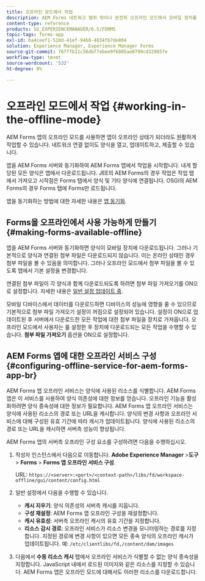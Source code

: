 ```yaml
---
title: 오프라인 모드에서 작업
description: AEM Forms 네트워크 범위 밖이나 완전히 오프라인 모드에서 모바일 장치를 오프라인으로 전환하고 AEM Forms 앱에서 작업합니다
content-type: reference
products: SG_EXPERIENCEMANAGER/6.5/FORMS
topic-tags: forms-app
exl-id: ba4ceef1-510d-41ef-94b8-4834fb7de804
solution: Experience Manager, Experience Manager Forms
source-git-commit: 76fffb11c56dbf7ebee9f6805ae0799cd32985fe
workflow-type: tm+mt
source-wordcount: '532'
ht-degree: 0%

---
```


# 오프라인 모드에서 작업 {#working-in-the-offline-mode}

AEM Forms 앱의 오프라인 모드를 사용하면 앱이 오프라인 상태가 되더라도 원활하게 작업할 수 있습니다. 네트워크 연결 없이도 양식을 열고, 업데이트하고, 제출할 수 있습니다.

앱을 AEM Forms 서버와 동기화하여 AEM Forms 앱에서 작업을 시작합니다. 내게 할당된 모든 양식은 앱에서 다운로드됩니다. JEE의 AEM Forms의 경우 작업은 작업 탭에서 가져오고 시작점은 Forms 탭에서 양식 및 기타 양식에 연결됩니다. OSGi의 AEM Forms의 경우 Forms 탭에 Forms만 로드됩니다.

앱을 동기화하는 방법에 대한 자세한 내용은 [앱 동기화](/help/forms/using/sync-app.md).

## Forms을 오프라인에서 사용 가능하게 만들기 {#making-forms-available-offline}

앱을 AEM Forms 서버와 동기화하면 양식이 모바일 장치에 다운로드됩니다. 그러나 기본적으로 양식과 연결된 첨부 파일은 다운로드되지 않습니다. 이는 온라인 상태인 경우 첨부 파일을 볼 수 있음을 의미합니다. 그러나 오프라인 모드에서 첨부 파일을 볼 수 있도록 앱에서 기본 설정을 변경합니다.

연결된 첨부 파일이 각 양식과 함께 다운로드되도록 하려면 첨부 파일 가져오기를 ON으로 설정합니다. 자세한 내용은 [일반 설정 업데이트 중](/help/forms/using/update-general-settings.md).

모바일 디바이스에서 데이터를 다운로드하면 디바이스의 성능에 영향을 줄 수 있으므로 기본적으로 첨부 파일 가져오기 설정이 꺼짐으로 설정되어 있습니다. 설정이 ON으로 업데이트된 후 서버에서 다운로드한 모든 작업에 대한 첨부 파일을 장치로 가져옵니다. 오프라인 모드에서 사용자는 를 설정한 후 장치에 다운로드되는 모든 작업을 수행할 수 있습니다. **첨부 파일 가져오기** 옵션을 ON으로 설정합니다.

## AEM Forms 앱에 대한 오프라인 서비스 구성 {#configuring-offline-service-for-aem-forms-app-br}

AEM Forms 앱 오프라인 서비스는 양식에 사용된 리소스를 식별합니다. AEM Forms 앱은 이 서비스를 사용하여 양식 의존성에 대한 정보를 얻습니다. 오프라인 기능을 활성화하려면 양식 종속성에 대한 정보가 필요합니다. AEM Forms 앱 오프라인 서비스는 양식에 사용된 리소스의 경로 또는 URL을 캐시합니다. 양식의 변경 사항과 오프라인 서비스에 대해 구성된 유효 기간에 따라 캐시가 업데이트됩니다. 양식에 사용된 리소스의 경로 또는 URL을 캐시하면 서버측 성능이 향상됩니다.

AEM Forms 앱의 서버측 오프라인 구성 요소를 구성하려면 다음을 수행하십시오.

1. 작성자 인스턴스에서 다음으로 이동합니다. **Adobe Experience Manager** >**도구** > **Forms** > **Forms 앱 오프라인 서비스 구성**.

   URL: `https://<server>:<port>/<context-path>/libs/fd/workspace-offline/gui/content/config.html`

1. 일반 설정에서 다음을 수행할 수 있습니다.

   * **캐시 지우기**: 양식 의존성의 서버측 캐시를 지웁니다.
   * **구성 재설정**: AEM Forms 앱 오프라인 구성을 재설정합니다.
   * **캐시 유효성**: 서버측 오프라인 캐시의 유효 기간을 지정합니다.
   * **리소스 감시 경로**: 오프라인 서비스가 리소스 변경을 모니터링하는 경로를 지정합니다. 지정된 경로에 변경 사항이 있으면 모든 종속 양식의 오프라인 캐시가 업데이트됩니다. 예: `/etc/clientlibs/fd,/content/dam/images`

1. 다음에서 **수동 리소스 캐시** 탭에서 오프라인 서비스가 식별할 수 없는 양식 종속성을 지정합니다. JavaScript 내에서 로드된 이미지와 같은 리소스를 지정할 수 있습니다. AEM Forms 앱은 오프라인 모드에 대해서도 이러한 리소스를 다운로드합니다.
